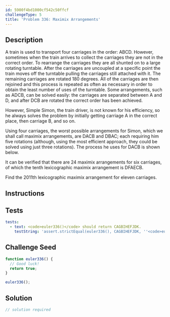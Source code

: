 ```yaml
---
id: 5900f4bd1000cf542c50ffcf
challengeType: 5
title: 'Problem 336: Maximix Arrangements'
---
```


## Description
<section id='description'>
A train is used to transport four carriages in the order: ABCD. However, sometimes when the train arrives to collect the carriages they are not in the correct order. 
To rearrange the carriages they are all shunted on to a large rotating turntable. After the carriages are uncoupled at a specific point the train moves off the turntable pulling the carriages still attached with it. The remaining carriages are rotated 180 degrees. All of the carriages are then rejoined and this process is repeated as often as necessary in order to obtain the least number of uses of the turntable.
Some arrangements, such as ADCB, can be solved easily: the carriages are separated between A and D, and after DCB are rotated the correct order has been achieved.

However, Simple Simon, the train driver, is not known for his efficiency, so he always solves the problem by initially getting carriage A in the correct place, then carriage B, and so on.

Using four carriages, the worst possible arrangements for Simon, which we shall call maximix arrangements, are DACB and DBAC; each requiring him five rotations (although, using the most efficient approach, they could be solved using just three rotations). The process he uses for DACB is shown below.




It can be verified that there are 24 maximix arrangements for six carriages, of which the tenth lexicographic maximix arrangement is DFAECB.

Find the 2011th lexicographic maximix arrangement for eleven carriages.
</section>

## Instructions
<section id='instructions'>

</section>

## Tests
<section id='tests'>

```yml
tests:
  - text: <code>euler336()</code> should return CAGBIHEFJDK.
    testString: 'assert.strictEqual(euler336(), CAGBIHEFJDK, ''<code>euler336()</code> should return CAGBIHEFJDK.'');'

```

</section>

## Challenge Seed
<section id='challengeSeed'>

<div id='js-seed'>

```js
function euler336() {
  // Good luck!
  return true;
}

euler336();
```

</div>



</section>

## Solution
<section id='solution'>

```js
// solution required
```
</section>
